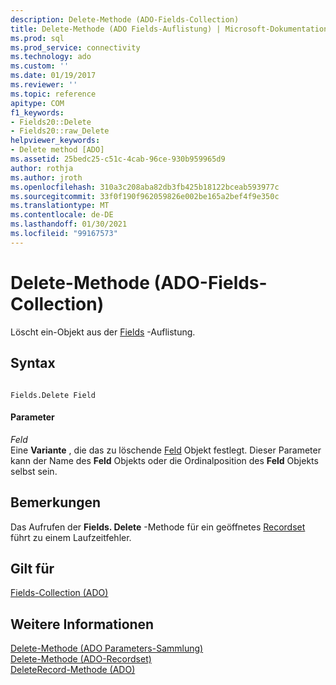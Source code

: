 ```yaml
---
description: Delete-Methode (ADO-Fields-Collection)
title: Delete-Methode (ADO Fields-Auflistung) | Microsoft-Dokumentation
ms.prod: sql
ms.prod_service: connectivity
ms.technology: ado
ms.custom: ''
ms.date: 01/19/2017
ms.reviewer: ''
ms.topic: reference
apitype: COM
f1_keywords:
- Fields20::Delete
- Fields20::raw_Delete
helpviewer_keywords:
- Delete method [ADO]
ms.assetid: 25bedc25-c51c-4cab-96ce-930b959965d9
author: rothja
ms.author: jroth
ms.openlocfilehash: 310a3c208aba82db3fb425b18122bceab593977c
ms.sourcegitcommit: 33f0f190f962059826e002be165a2bef4f9e350c
ms.translationtype: MT
ms.contentlocale: de-DE
ms.lasthandoff: 01/30/2021
ms.locfileid: "99167573"
---
```

# <a name="delete-method-ado-fields-collection"></a>Delete-Methode (ADO-Fields-Collection)
Löscht ein-Objekt aus der [Fields](../../../ado/reference/ado-api/fields-collection-ado.md) -Auflistung.  
  
## <a name="syntax"></a>Syntax  
  
```  
  
Fields.Delete Field  
```  
  
#### <a name="parameters"></a>Parameter  
 *Feld*  
 Eine **Variante** , die das zu löschende [Feld](../../../ado/reference/ado-api/field-object.md) Objekt festlegt. Dieser Parameter kann der Name des **Feld** Objekts oder die Ordinalposition des **Feld** Objekts selbst sein.  
  
## <a name="remarks"></a>Bemerkungen  
 Das Aufrufen der **Fields. Delete** -Methode für ein geöffnetes [Recordset](../../../ado/reference/ado-api/recordset-object-ado.md) führt zu einem Laufzeitfehler.  
  
## <a name="applies-to"></a>Gilt für  
 [Fields-Collection (ADO)](../../../ado/reference/ado-api/fields-collection-ado.md)  
  
## <a name="see-also"></a>Weitere Informationen  
 [Delete-Methode (ADO Parameters-Sammlung)](../../../ado/reference/ado-api/delete-method-ado-parameters-collection.md)   
 [Delete-Methode (ADO-Recordset)](../../../ado/reference/ado-api/delete-method-ado-recordset.md)   
 [DeleteRecord-Methode (ADO)](../../../ado/reference/ado-api/deleterecord-method-ado.md)

